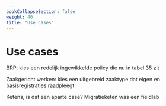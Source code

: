 ```yaml
---
bookCollapseSection: false
weight: 40
title: "Use cases"
---
```


# Use cases

BRP: kies een redelijk ingewikkelde policy die nu in tabel 35 zit

Zaakgericht werken: kies een uitgebreid zaaktype dat eigen en basisregistraties raadpleegt

Ketens, is dat een aparte case? Migratieketen was een fieldlab